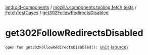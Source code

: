 [android-components](../../index.md) / [mozilla.components.tooling.fetch.tests](../index.md) / [FetchTestCases](index.md) / [get302FollowRedirectsDisabled](./get302-follow-redirects-disabled.md)

# get302FollowRedirectsDisabled

`open fun get302FollowRedirectsDisabled(): `[`Unit`](https://kotlinlang.org/api/latest/jvm/stdlib/kotlin/-unit/index.html) [(source)](https://github.com/mozilla-mobile/android-components/blob/master/components/tooling/fetch-tests/src/main/java/mozilla/components/tooling/fetch/tests/FetchTestCases.kt#L231)